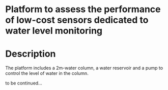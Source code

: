 # Platform to assess the performance of low-cost sensors dedicated to water level monitoring

# Description
The platform includes a 2m-water column, a water reservoir and a pump to control the level of water in the column.

to be continued...
